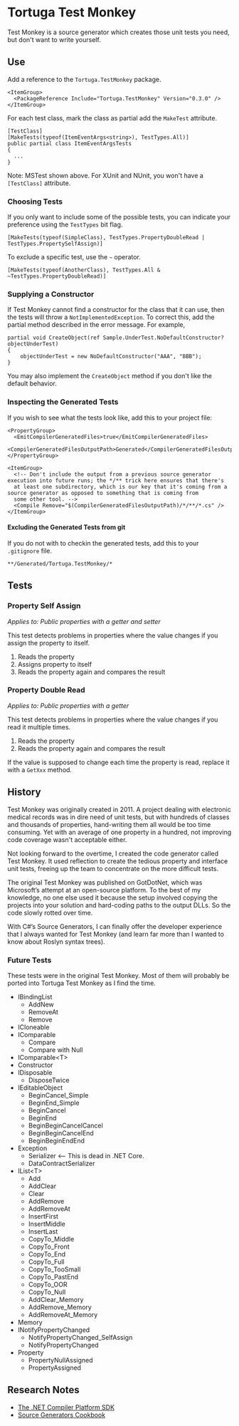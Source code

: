# Tortuga Test Monkey
Test Monkey is a source generator which creates those unit tests you need, but don't want to write yourself.

## Use
Add a reference to the `Tortuga.TestMonkey` package.

```
<ItemGroup>
  <PackageReference Include="Tortuga.TestMonkey" Version="0.3.0" />
</ItemGroup>
```
For each test class, mark the class as partial add the `MakeTest` attribute. 

```
[TestClass]
[MakeTests(typeof(ItemEventArgs<string>), TestTypes.All)]
public partial class ItemEventArgsTests
{
  ...
}
```

Note: MSTest shown above. For XUnit and NUnit, you won't have a `[TestClass]` attribute.

### Choosing Tests

If you only want to include some of the possible tests, you can indicate your preference using the `TestTypes` bit flag.

```
[MakeTests(typeof(SimpleClass), TestTypes.PropertyDoubleRead | TestTypes.PropertySelfAssign)]
```

To exclude a specific test, use the `~` operator.

```
[MakeTests(typeof(AnotherClass), TestTypes.All & ~TestTypes.PropertyDoubleRead)]
```

### Supplying a Constructor

If Test Monkey cannot find a constructor for the class that it can use, then the tests will throw a `NotImplementedException`. To correct this, add the partial method described in the error message. For example, 

```
partial void CreateObject(ref Sample.UnderTest.NoDefaultConstructor? objectUnderTest)
{
	objectUnderTest = new NoDefaultConstructor("AAA", "BBB");
}
```

You may also implement the `CreateObject` method if you don't like the default behavior.

### Inspecting the Generated Tests

If you wish to see what the tests look like, add this to your project file:

```
<PropertyGroup>
  <EmitCompilerGeneratedFiles>true</EmitCompilerGeneratedFiles>
  <CompilerGeneratedFilesOutputPath>Generated</CompilerGeneratedFilesOutputPath>
</PropertyGroup>

<ItemGroup>
  <!-- Don't include the output from a previous source generator execution into future runs; the */** trick here ensures that there's
  at least one subdirectory, which is our key that it's coming from a source generator as opposed to something that is coming from
  some other tool. -->
  <Compile Remove="$(CompilerGeneratedFilesOutputPath)/*/**/*.cs" />
</ItemGroup>
```

#### Excluding the Generated Tests from git

If you do not with to checkin the generated tests, add this to your `.gitignore` file.

```
**/Generated/Tortuga.TestMonkey/*
```

## Tests

### Property Self Assign

*Applies to: Public properties with a getter and setter*

This test detects problems in properties where the value changes if you assign the property to itself.

1. Reads the property
2. Assigns property to itself
3. Reads the property again and compares the result


### Property Double Read

*Applies to: Public properties with a getter*

This test detects problems in properties where the value changes if you read it multiple times. 

1. Reads the property
2. Reads the property again and compares the result

If the value is supposed to change each time the property is read, replace it with a `GetXxx` method.

## History

Test Monkey was originally created in 2011. A project dealing with electronic medical records was in dire need of unit tests, but with hundreds of classes and thousands of properties, hand-writing them all would be too time consuming. Yet with an average of one property in a hundred, not improving code coverage wasn't acceptable either. 

Not looking forward to the overtime, I created the code generator called Test Monkey. It used reflection to create the tedious property and interface unit tests, freeing up the team to concentrate on the more difficult tests.

The original Test Monkey was published on GotDotNet, which was Microsoft’s attempt at an open-source platform. To the best of my knowledge, no one else used it because the setup involved copying the projects into your solution and hard-coding paths to the output DLLs. So the code slowly rotted over time.

With C#’s Source Generators, I can finally offer the developer experience that I always wanted for Test Monkey (and learn far more than I wanted to know about Roslyn syntax trees).

### Future Tests

These tests were in the original Test Monkey. Most of them will probably be ported into Tortuga Test Monkey as I find the time.

* IBindingList
  * AddNew
  * RemoveAt
  * Remove
* ICloneable
* IComparable
  * Compare
  * Compare with Null
* IComparable\<T\>
* Constructor
* IDisposable
  * DisposeTwice
* IEditableObject
  * BeginCancel_Simple
  * BeginEnd_Simple
  * BeginCancel
  * BeginEnd
  * BeginBeginCancelCancel
  * BeginBeginCancelEnd
  * BeginBeginEndEnd
* Exception
  * Serializer <-- This is dead in .NET Core.
  * DataContractSerializer
* IList\<T\>
  * Add
  * AddClear
  * Clear
  * AddRemove
  * AddRemoveAt
  * InsertFirst
  * InsertMiddle
  * InsertLast
  * CopyTo_Middle
  * CopyTo_Front
  * CopyTo_End
  * CopyTo_Full
  * CopyTo_TooSmall
  * CopyTo_PastEnd
  * CopyTo_OOR
  * CopyTo_Null
  * AddClear_Memory
  * AddRemove_Memory
  * AddRemoveAt_Memory
* Memory
* INotifyPropertyChanged
  * NotifyPropertyChanged_SelfAssign
  * NotifyPropertyChanged
* Property
  * PropertyNullAssigned
  * PropertyAssigned


## Research Notes

* [The .NET Compiler Platform SDK](https://docs.microsoft.com/en-us/dotnet/csharp/roslyn-sdk/)
* [Source Generators Cookbook](https://github.com/dotnet/roslyn/blob/main/docs/features/source-generators.cookbook.md)

